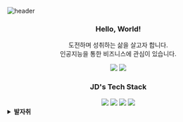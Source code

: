 ![header](https://capsule-render.vercel.app/api?type=waving&color=20C997&height=300&section=header&text=JaeDeokLee&fontSize=90&animation=fadeIn&fontAlignY=38&&descAlignY=51&descAlign=70&fontColor=FFFFFF)
<div align=center>
  
### Hello, World! 

도전하며 성취하는 삶을 살고자 합니다.<br>
인공지능을 통한 비즈니스에 관심이 있습니다.
  
<a href="mailto:ljd4636@gmail.com"><img src="https://img.shields.io/badge/Gmail-EA4335?style=plastic-square&logo=Gmail&logoColor=white"/></a></a>
<a href="https://velog.io/@nellcome" rel="nofollow"><img src="https://img.shields.io/badge/Velog-20C997?style=plastic-square&logo=Velog&logoColor=white"/></a></a>
  
</div>

<div align=center>

  ### JD's Tech Stack

<img src="https://img.shields.io/badge/Python-3776AB?style=plastic-the-badge&logo=Python&logoColor=white">
<img src="https://img.shields.io/badge/TensorFlow-FF6F00?style=plastic-the-badge&logo=TensorFlow&logoColor=white">
<img src="https://img.shields.io/badge/PyTorch-EE4C2C?style=plastic-the-badge&logo=PyTorch&logoColor=white">
<img src="https://img.shields.io/badge/PyTorch Lightning-792EE5?style=plastic-the-badge&logo=PyTorch Lightning&logoColor=white">


</div>

<details>

**<summary>발자취</summary>**

* 💻 K-사이버 시큐리티 챌린지 2020, 빅데이터 트랙(학생부) : 한국데이터산업진흥원장 상 (대상), 2020
* 📚 한국정보기술학회 하계대학생 논문대회 : 은상, 2021
* 📃 Implementation of AIoT Edge Cluster System via Distributed Deep Learning Pipeline, 2021
* 🏦 KB AI Challenge : Google Cloud 상 (우수상), 2022
* ⛺ 네이버 커넥트 부스트캠프 AI Tech 4th (NLP), 2022
* 🏦 KB국민은행 DATA·AI 인턴, 2023
  
</details>
